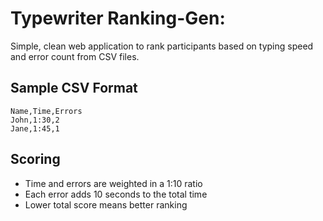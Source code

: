 # Typewriter Ranking-Gen:

Simple, clean web application to rank participants based on typing speed and error count from CSV files.

## Sample CSV Format

```
Name,Time,Errors
John,1:30,2
Jane,1:45,1
```

## Scoring

- Time and errors are weighted in a 1:10 ratio
- Each error adds 10 seconds to the total time
- Lower total score means better ranking
